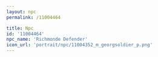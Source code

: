 ```yaml
---
layout: npc
permalink: /11004464

title: Npc
id: '11004464'
npc_name: 'Richmonde Defender'
icon_url: 'portrait/npc/11004352_m_georgsoldier_p.png'
---
```

